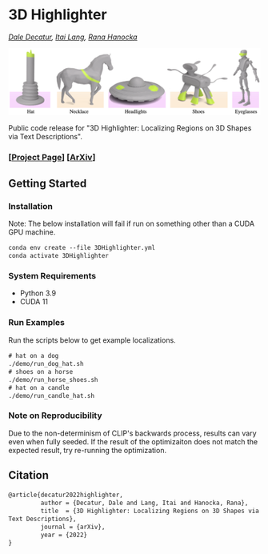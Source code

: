 # 3D Highlighter

*[Dale Decatur](https://ddecatur.github.io/), [Itai Lang](https://scholar.google.com/citations?user=q0bBhtsAAAAJ&hl=en), [Rana Hanocka](https://people.cs.uchicago.edu/~ranahanocka/)*



<!-- [![arXiv](https://img.shields.io/badge/arXiv-3DHighlighter-b31b1b.svg)](https://arxiv.org/abs/2112.03221) -->
<!-- ![Pytorch](https://img.shields.io/badge/PyTorch->=1.12.1-Red?logo=pytorch) -->
<!-- ![CUDA](https://img.shields.io/badge/CUDA->=11.3.1-Red?logo=CUDA) -->

![teaser](./media/teaser.png)

Public code release for "3D Highlighter: Localizing Regions on 3D Shapes via Text Descriptions".

### [[Project Page](https://threedle.github.io/3DHighlighter/)] [[ArXiv]()]

## Getting Started
### Installation

Note: The below installation will fail if run on something other than a CUDA GPU machine.
```
conda env create --file 3DHighlighter.yml
conda activate 3DHighlighter
```

### System Requirements
- Python 3.9
- CUDA 11
<!-- - 16 GB GPU -->

### Run Examples
Run the scripts below to get example localizations.
```
# hat on a dog
./demo/run_dog_hat.sh
# shoes on a horse
./demo/run_horse_shoes.sh
# hat on a candle
./demo/run_candle_hat.sh
```

### Note on Reproducibility
Due to the non-determinism of CLIP's backwards process, results can vary even when fully seeded.
If the result of the optimizaiton does not match the expected result, try re-running the optimization.

## Citation
```
@article{decatur2022highlighter,
         author = {Decatur, Dale and Lang, Itai and Hanocka, Rana},
         title  = {3D Highlighter: Localizing Regions on 3D Shapes via Text Descriptions},
         journal = {arXiv},
         year = {2022}
}
```
